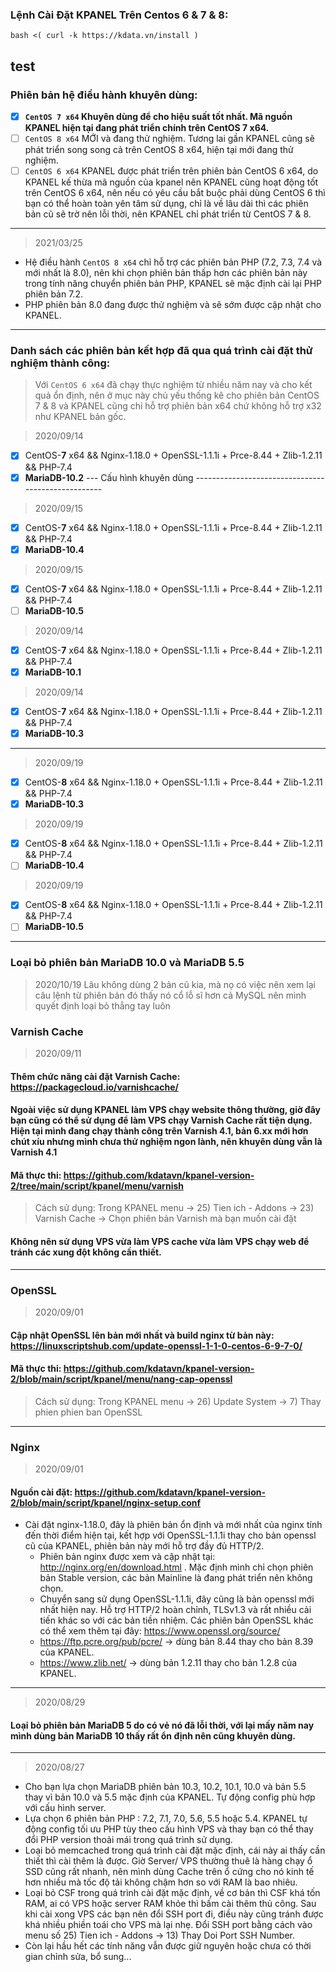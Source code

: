 ### Lệnh Cài Đặt KPANEL Trên Centos 6 & 7 & 8:
```
bash <( curl -k https://kdata.vn/install )
```
test
----------------------------------------------

### Phiên bản hệ điều hành khuyên dùng:
- [x] **`CentOS 7 x64` Khuyên dùng để cho hiệu suất tốt nhất. Mã nguồn KPANEL hiện tại đang phát triển chính trên CentOS 7 x64.**
- [ ] `CentOS 8 x64` MỚI và đang thử nghiệm. Tương lai gần KPANEL cũng sẽ phát triển song song cả trên CentOS 8 x64, hiện tại mới đang thử nghiệm.
- [ ] `CentOS 6 x64` KPANEL được phát triển trên phiên bản CentOS 6 x64, do KPANEL kế thừa mã nguồn của kpanel nên KPANEL cũng hoạt động tốt trên CentOS 6 x64, nên nếu có yêu cầu bắt buộc phải dùng CentOS 6 thì bạn có thể hoàn toàn yên tâm sử dụng, chỉ là về lâu dài thì các phiên bản cũ sẽ trờ nên lỗi thời, nên KPANEL chỉ phát triển từ CentOS 7 & 8.
----------------------------------------------

> 2021/03/25
- Hệ điều hành `CentOS 8 x64` chỉ hỗ trợ các phiên bản PHP (7.2, 7.3, 7.4 và mới nhất là 8.0), nên khi chọn phiên bản thấp hơn các phiên bản này trong tính năng chuyển phiên bản PHP, KPANEL sẽ mặc định cài lại PHP phiên bản 7.2.
- PHP phiên bản 8.0 đang được thử nghiệm và sẽ sớm được cập nhật cho KPANEL.

----------------------------------------------

### Danh sách các phiên bản kết hợp đã qua quá trình cài đặt thử nghiệm thành công:
> Với `CentOS 6 x64` đã chạy thực nghiệm từ nhiều năm nay và cho kết quả ổn định, nên ở mục này chủ yếu thống kê cho phiên bản CentOS 7 & 8 và KPANEL cũng chỉ hỗ trợ phiên bản x64 chứ không hỗ trợ x32 như KPANEL bản gốc.

> 2020/09/14
- [x] CentOS-**7** x64 && Nginx-1.18.0 + OpenSSL-1.1.1i + Prce-8.44 + Zlib-1.2.11 && PHP-7.4
- [x] **MariaDB-10.2** --- Cấu hình khuyên dùng ---------------------------------------------------

> 2020/09/15
- [x] CentOS-**7** x64 && Nginx-1.18.0 + OpenSSL-1.1.1i + Prce-8.44 + Zlib-1.2.11 && PHP-7.4
- [x] **MariaDB-10.4**

> 2020/09/15
- [x] CentOS-**7** x64 && Nginx-1.18.0 + OpenSSL-1.1.1i + Prce-8.44 + Zlib-1.2.11 && PHP-7.4
- [ ] **MariaDB-10.5**

> 2020/09/14
- [x] CentOS-**7** x64 && Nginx-1.18.0 + OpenSSL-1.1.1i + Prce-8.44 + Zlib-1.2.11 && PHP-7.4
- [x] **MariaDB-10.1**

> 2020/09/14
- [x] CentOS-**7** x64 && Nginx-1.18.0 + OpenSSL-1.1.1i + Prce-8.44 + Zlib-1.2.11 && PHP-7.4
- [x] **MariaDB-10.3**

----------------------------------------------

> 2020/09/19
- [x] CentOS-**8** x64 && Nginx-1.18.0 + OpenSSL-1.1.1i + Prce-8.44 + Zlib-1.2.11 && PHP-7.4
- [x] **MariaDB-10.3**

> 2020/09/19
- [x] CentOS-**8** x64 && Nginx-1.18.0 + OpenSSL-1.1.1i + Prce-8.44 + Zlib-1.2.11 && PHP-7.4
- [ ] **MariaDB-10.4**

> 2020/09/19
- [x] CentOS-**8** x64 && Nginx-1.18.0 + OpenSSL-1.1.1i + Prce-8.44 + Zlib-1.2.11 && PHP-7.4
- [ ] **MariaDB-10.5**

----------------------------------------------

### Loại bỏ phiên bản MariaDB 10.0 và MariaDB 5.5
> 2020/10/19
Lâu không dùng 2 bản cũ kia, mà nọ có việc nên xem lại câu lệnh từ phiên bản đó thấy nó cổ lỗ sĩ hơn cả MySQL nên mình quyết định loại bỏ thẳng tay luôn

### Varnish Cache
> 2020/09/11
#### Thêm chức năng cài đặt Varnish Cache: https://packagecloud.io/varnishcache/
#### Ngoài việc sử dụng KPANEL làm VPS chạy website thông thường, giờ đây bạn cũng có thể sử dụng để làm VPS chạy Varnish Cache rất tiện dụng. Hiện tại mình đang chạy thành công trên Varnish 4.1, bản 6.xx mới hơn chút xíu nhưng mình chưa thử nghiệm ngon lành, nên khuyên dùng vẫn là Varnish 4.1
#### Mã thực thi: https://github.com/kdatavn/kpanel-version-2/tree/main/script/kpanel/menu/varnish
> Cách sử dụng: Trong KPANEL menu -> 25) Tien ich - Addons -> 23) Varnish Cache -> Chọn phiên bản Varnish mà bạn muốn cài đặt
#### Không nên sử dụng VPS vừa làm VPS cache vừa làm VPS chạy web để tránh các xung đột không cần thiết.

----------------------------------------------

### OpenSSL
> 2020/09/01
#### Cập nhật OpenSSL lên bản mới nhất và build nginx từ bản này: https://linuxscriptshub.com/update-openssl-1-1-0-centos-6-9-7-0/
#### Mã thực thi: https://github.com/kdatavn/kpanel-version-2/blob/main/script/kpanel/menu/nang-cap-openssl
> Cách sử dụng: Trong KPANEL menu -> 26) Update System -> 7) Thay phien phien ban OpenSSL

----------------------------------------------

### Nginx
> 2020/09/01
#### Nguồn cài đặt: https://github.com/kdatavn/kpanel-version-2/blob/main/script/kpanel/nginx-setup.conf
- Cài đặt nginx-1.18.0, đây là phiên bản ổn định và mới nhất của nginx tính đến thời điểm hiện tại, kết hợp với OpenSSL-1.1.1i thay cho bản openssl cũ của KPANEL, phiên bản này mới hỗ trợ đầy đủ HTTP/2.
	- Phiên bản nginx được xem và cập nhật tại: http://nginx.org/en/download.html . Mặc định mình chỉ chọn phiên bản Stable version, các bản Mainline là đang phát triển nên không chọn.
	- Chuyển sang sử dụng OpenSSL-1.1.1i, đây cũng là bản openssl mới nhất hiện nay. Hỗ trợ HTTP/2 hoàn chỉnh, TLSv1.3 và rất nhiều cải tiến khác so với các bản tiền nhiệm. Các phiên bản OpenSSL khác có thể xem thêm tại đây: https://www.openssl.org/source/
	- https://ftp.pcre.org/pub/pcre/ -> dùng bản 8.44 thay cho bản 8.39 của KPANEL.
	- https://www.zlib.net/ -> dùng bản 1.2.11 thay cho bản 1.2.8 của KPANEL.

----------------------------------------------

> 2020/08/29
#### Loại bỏ phiên bản MariaDB 5 do có vẻ nó đã lỗi thời, với lại mấy năm nay mình dùng bản MariaDB 10 thấy rất ổn định nên cũng khuyên dùng.

----------------------------------------------

> 2020/08/27
- Cho bạn lựa chọn MariaDB phiên bản 10.3, 10.2, 10.1, 10.0 và bản 5.5 thay vì bản 10.0 và 5.5 mặc định của KPANEL. Tự động config phù hợp với cấu hình server.
- Lựa chọn 6 phiên bản PHP : 7.2, 7.1, 7.0, 5.6, 5.5 hoặc 5.4. KPANEL tự động config tối ưu PHP tùy theo cấu hình VPS và thay bạn có thể thay đổi PHP version thoải mái trong quá trình sử dụng.
- Loại bỏ memcached trong quá trình cài đặt mặc định, cái này ai thấy cần thiết thì cài thêm là được. Giờ Server/ VPS thường thuê là hàng chạy ổ SSD cũng rất nhanh, nên mình dùng Cache trên ổ cứng cho nó kinh tế hơn nhiều mà tốc độ tải không chậm hơn so với RAM là bao nhiêu.
- Loại bỏ CSF trong quá trình cài đặt mặc định, về cơ bản thì CSF khá tốn RAM, ai có VPS hoặc server RAM khỏe thì bấm cài thêm thủ công. Sau khi cài xong VPS các bạn nên đổi SSH port đi, điều này cũng tránh được khá nhiều phiền toái cho VPS mà lại nhẹ. Đổi SSH port bằng cách vào menu số 25) Tien ich - Addons -> 13) Thay Doi Port SSH Number.
- Còn lại hầu hết các tính năng vẫn được giữ nguyên hoặc chưa có thời gian chỉnh sửa, bổ sung...